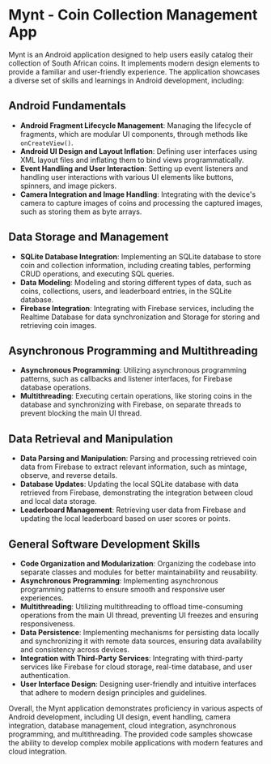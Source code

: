 # Mynt - Coin Collection Management App

Mynt is an Android application designed to help users easily catalog their collection of South African coins. It implements modern design elements to provide a familiar and user-friendly experience. The application showcases a diverse set of skills and learnings in Android development, including:

## Android Fundamentals
- **Android Fragment Lifecycle Management**: Managing the lifecycle of fragments, which are modular UI components, through methods like `onCreateView()`.
- **Android UI Design and Layout Inflation**: Defining user interfaces using XML layout files and inflating them to bind views programmatically.
- **Event Handling and User Interaction**: Setting up event listeners and handling user interactions with various UI elements like buttons, spinners, and image pickers.
- **Camera Integration and Image Handling**: Integrating with the device's camera to capture images of coins and processing the captured images, such as storing them as byte arrays.

## Data Storage and Management
- **SQLite Database Integration**: Implementing an SQLite database to store coin and collection information, including creating tables, performing CRUD operations, and executing SQL queries.
- **Data Modeling**: Modeling and storing different types of data, such as coins, collections, users, and leaderboard entries, in the SQLite database.
- **Firebase Integration**: Integrating with Firebase services, including the Realtime Database for data synchronization and Storage for storing and retrieving coin images.

## Asynchronous Programming and Multithreading
- **Asynchronous Programming**: Utilizing asynchronous programming patterns, such as callbacks and listener interfaces, for Firebase database operations.
- **Multithreading**: Executing certain operations, like storing coins in the database and synchronizing with Firebase, on separate threads to prevent blocking the main UI thread.

## Data Retrieval and Manipulation
- **Data Parsing and Manipulation**: Parsing and processing retrieved coin data from Firebase to extract relevant information, such as mintage, observe, and reverse details.
- **Database Updates**: Updating the local SQLite database with data retrieved from Firebase, demonstrating the integration between cloud and local data storage.
- **Leaderboard Management**: Retrieving user data from Firebase and updating the local leaderboard based on user scores or points.

## General Software Development Skills
- **Code Organization and Modularization**: Organizing the codebase into separate classes and modules for better maintainability and reusability.
- **Asynchronous Programming**: Implementing asynchronous programming patterns to ensure smooth and responsive user experiences.
- **Multithreading**: Utilizing multithreading to offload time-consuming operations from the main UI thread, preventing UI freezes and ensuring responsiveness.
- **Data Persistence**: Implementing mechanisms for persisting data locally and synchronizing it with remote data sources, ensuring data availability and consistency across devices.
- **Integration with Third-Party Services**: Integrating with third-party services like Firebase for cloud storage, real-time database, and user authentication.
- **User Interface Design**: Designing user-friendly and intuitive interfaces that adhere to modern design principles and guidelines.

Overall, the Mynt application demonstrates proficiency in various aspects of Android development, including UI design, event handling, camera integration, database management, cloud integration, asynchronous programming, and multithreading. The provided code samples showcase the ability to develop complex mobile applications with modern features and cloud integration.
